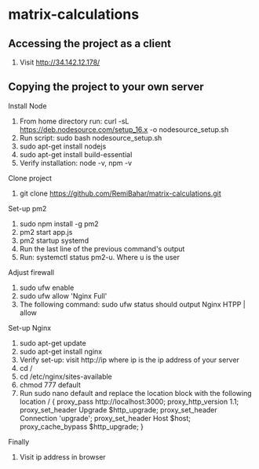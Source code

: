 # matrix-calculations

## Accessing the project as a client
1. Visit http://34.142.12.178/

## Copying the project to your own server

Install Node
1. From home directory run: curl -sL https://deb.nodesource.com/setup_16.x -o nodesource_setup.sh
2. Run script: sudo bash nodesource_setup.sh
3. sudo apt-get install nodejs
4. sudo apt-get install build-essential
5. Verify installation: node -v, npm -v

Clone project
1. git clone https://github.com/RemiBahar/matrix-calculations.git

Set-up pm2
1. sudo npm install -g pm2
2. pm2 start app.js
3. pm2 startup systemd
4. Run the last line of the previous command's output
5. Run: systemctl status pm2-u. Where u is the user

Adjust firewall
1. sudo ufw enable
2. sudo ufw allow 'Nginx Full'
3. The following command: sudo ufw status should output Nginx HTPP | allow

Set-up Nginx
1. sudo apt-get update
2. sudo apt-get install nginx
3. Verify set-up: visit http://ip where ip is the ip address of your server
3. cd /
4. cd /etc/nginx/sites-available 
5. chmod 777 default
6. Run sudo nano default and replace the location block with the following
location / {
        proxy_pass http://localhost:3000;
        proxy_http_version 1.1;
        proxy_set_header Upgrade $http_upgrade;
        proxy_set_header Connection 'upgrade';
        proxy_set_header Host $host;
        proxy_cache_bypass $http_upgrade;
    }

Finally
1. Visit ip address in browser


